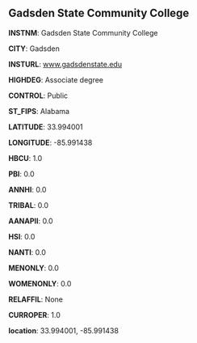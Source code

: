 
Gadsden State Community College
---
**INSTNM**: Gadsden State Community College

**CITY**: Gadsden

**INSTURL**: www.gadsdenstate.edu

**HIGHDEG**: Associate degree

**CONTROL**: Public

**ST_FIPS**: Alabama

**LATITUDE**: 33.994001

**LONGITUDE**: -85.991438

**HBCU**: 1.0

**PBI**: 0.0

**ANNHI**: 0.0

**TRIBAL**: 0.0

**AANAPII**: 0.0

**HSI**: 0.0

**NANTI**: 0.0

**MENONLY**: 0.0

**WOMENONLY**: 0.0

**RELAFFIL**: None

**CURROPER**: 1.0

**location**: 33.994001, -85.991438